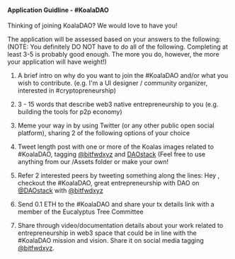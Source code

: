 #### Application Guidline - #KoalaDAO

Thinking of joining KoalaDAO? We would love to have you!

The application will be assessed based on your answers to the following:
(NOTE: You definitely DO NOT have to do all of the following. Completing at least 3-5 is probably good enough. The more you do, however, the more your application will have weight!)  

1. A brief intro on why do you want to join the #KoalaDAO and/or what you wish to contribute. (e.g. I'm a UI designer / community organizer, interested in #cryptopreneurship)
1. 3 - 15 words that describe web3 native entrepreneurship to you (e.g. building the tools for p2p economy)

1. Meme your way in by using Twitter (or any other public open social platform), sharing 2 of the following options of your choice
 1. Tweet length post with one or more of the Koalas images related to #KoalaDAO, tagging [@bitfwdxyz](twitter.com/bitfwdxyz) and [DAOstack](twitter.com/daostack) (Feel free to use anything from our /Assets folder or make your own!
 1. Refer 2 interested peers by tweeting something along the lines: Hey <peer name>, checkout the #KoalaDAO, great entrepreneurship with DAO on [@DAOstack](twitter.com/daostack) with [@bitfwdxyz](twitter.com/bitfwdxyz)
 1. Send 0.1 ETH to the #KoalaDAO and share your tx details link with a member of the Eucalyptus Tree Committee
 1. Share through video/documentation details about your work related to entrepreneurship in web3 space that could be in line with the #KoalaDAO mission and vision. Share it on social media tagging [@bitfwdxyz](twitter.com/bitfwdxyz).
